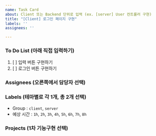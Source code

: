 ```yaml
---
name: Task Card
about: Client 또는 Backend 단위로 입력 (ex. [server] User 컨트롤러 구현)
title: "[Client] 로그인 페이지 구현"
labels: ''
assignees: ''

---
```


### To Do List (아래 직접 입력하기)
1. [ ] 입력 버튼 구현하기
2. [ ] 로그인 버튼 구현하기

### Assignees (오른쪽에서 담당자 선택)

### Labels (테마별로 각 1개, 총 2개 선택)
- Group : `client`, `server`
- 예상 시간 : `1h`, `2h`, `3h`, `4h`, `5h`, `6h`, `7h`, `8h`

### Projects (1차 기능구현 선택)

